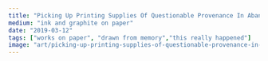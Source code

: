 ```yaml
---
title: "Picking Up Printing Supplies Of Questionable Provenance In Abandoned Court Street Office Building, ca. 1980"
medium: "ink and graphite on paper"
date: "2019-03-12"
tags: ["works on paper", "drawn from memory","this really happened"]
image: "art/picking-up-printing-supplies-of-questionable-provenance-in-abandoned-court-street-office-building-ca-1980.jpg"
---
```

